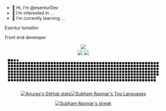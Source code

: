 - 👋 Hi, I’m @esenturDev
- 👀 I’m interested in ...
- 🌱 I’m currently learning ...

Esentur Ismailov

Front end developer



<div align="center">
  <a href="https://github.com/esenturDev">
  <img height="100" src="https://readme-typing-svg.herokuapp.com?color=blue&lines=Just+Frontend+Developer"/>
</a>
</div>
<div align="center">
    <img src="https://skillicons.dev/icons?i=javascript,typescript,firebase,nextjs,react,bootstrap,mui,html,css,vscode,github,figma,tailwind,git,vite" />
   <img src="https://skillicons.dev/icons?i=scss,styledcomponents,redux,vercel" />
</div>
<div align="center">
  <a href="https://github.com/esenturDev">
  <img src="https://github.com/bimashazaman/Github-snake-SVG/raw/master/snake.svg"
       alt="snake" /></a>
</div>
<div style="display: flex; justify-content: center; align-items: center;">
<a href="https://github.com/esenturDev"><img alt="Anurag's GitHub stats" src="https://github-readme-stats.vercel.app/api?username=esenturDev&show_icons=true&theme=radical&hide_border=true&bg_color=0D1117">
</a>
<a href="https://github.com/esenturDev"><img alt="Subham Raoniar's Top Languages" src="https://github-readme-stats.vercel.app/api/top-langs/?username=esenturDev&langs_count=8&count_private=true&theme=react&hide_border=true&bg_color=0D1117">
</a>
</div>

<p align="center">
    <a href="https://github.com/esenturDev">
        <img title="🔥 Get streak stats for your profile at git.io/streak-stats" alt="Subham Raoniar's streak" src="https://github-readme-streak-stats.herokuapp.com/?user=esenturDev&theme=black-ice&hide_border=true&stroke=0000&background=0D1117"/>
    </a>
</p>
